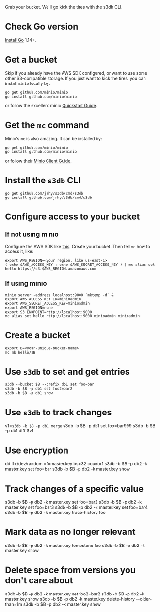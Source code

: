 Grab your bucket. We'll go kick the tires with the s3db CLI.

# Check Go version
[Install Go](https://golang.org/doc/install) 1.14+.

# Get a bucket
Skip if you already have the AWS SDK configured, or want to use some other 
S3-compatible storage. If you just want to kick the
tires, you can install `minio` locally by:

```
go get github.com/minio/minio
go install github.com/minio/minio
```
or follow the excellent minio [Quickstart Guide](https://docs.min.io/docs/minio-quickstart-guide.html).

# Get the `mc` command
Minio's `mc` is also amazing. It can be installed by:

```
go get github.com/minio/minio
go install github.com/minio/minio
```

or follow their [Minio Client Guide](https://docs.min.io/docs/minio-client-complete-guide.html).

# Install the `s3db` CLI
```
go get github.com/jrhy/s3db/cmd/s3db
go install github.com/jrhy/s3db/cmd/s3db
```

# Configure access to your bucket
## If not using minio
Configure the AWS SDK like [this](https://docs.aws.amazon.com/sdk-for-java/v1/developer-guide/setup-credentials.html). Create your bucket. Then tell `mc` how to access it, like:
```
export AWS_REGION=<your region, like us-east-1>
( echo $AWS_ACCESS_KEY ; echo $AWS_SECRET_ACCESS_KEY ) | mc alias set hello https://s3.$AWS_REGION.amazonaws.com
```

## If using minio
```
minio server -address localhost:9000 `mktemp -d` &
export AWS_ACCESS_KEY_ID=minioadmin
export AWS_SECRET_ACCESS_KEY=minioadmin
export AWS_REGION=none
export S3_ENDPOINT=http://localhost:9000
mc alias set hello http://localhost:9000 minioadmin minioadmin
```

# Create a bucket
```
export B=<your-unique-bucket-name>
mc mb hello/$B
```

# Use `s3db` to set and get entries
```
s3db --bucket $B --prefix db1 set foo=bar
s3db -b $B -p db1 set foo2=bar2
s3db -b $B -p db1 show
```

# Use `s3db` to track changes
v1=`s3db -b $B -p db1 merge`
s3db -b $B -p db1 set foo=bar999
s3db -b $B -p db1 diff $v1

# Use encryption
dd if=/dev/random of=master.key bs=32 count=1
s3db -b $B -p db2 -k master.key set foo=bar
s3db -b $B -p db2 -k master.key show

# Track changes of a specific value
s3db -b $B -p db2 -k master.key set foo=bar2
s3db -b $B -p db2 -k master.key set foo=bar3
s3db -b $B -p db2 -k master.key set foo=bar4
s3db -b $B -p db2 -k master.key trace-history foo

# Mark data as no longer relevant
s3db -b $B -p db2 -k master.key tombstone foo
s3db -b $B -p db2 -k master.key show

# Delete space from versions you don't care about
s3db -b $B -p db2 -k master.key set foo2=bar2
s3db -b $B -p db2 -k master.key show 
s3db -b $B -p db2 -k master.key delete-history --older-than=1m
s3db -b $B -p db2 -k master.key show
```

